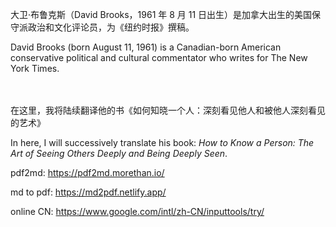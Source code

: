 大卫·布鲁克斯（David Brooks，1961 年 8 月 11 日出生）是加拿大出生的美国保守派政治和文化评论员，为《纽约时报》撰稿。

David Brooks (born August 11, 1961) is a Canadian-born American conservative political and cultural commentator who writes for The New York Times.
<br/>
<br/>
<br/>

在这里，我将陆续翻译他的书《如何知晓一个人：深刻看见他人和被他人深刻看见的艺术》

In here, I will successively translate his book: _How to Know a Person: The Art of Seeing Others Deeply and Being Deeply Seen_.


pdf2md: https://pdf2md.morethan.io/

md to pdf: https://md2pdf.netlify.app/

online CN: https://www.google.com/intl/zh-CN/inputtools/try/
